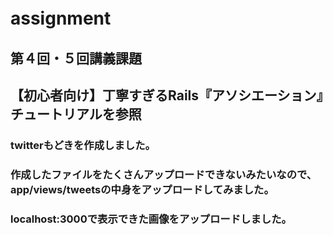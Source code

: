 # assignment　
## 第４回・５回講義課題
## 【初心者向け】丁寧すぎるRails『アソシエーション』チュートリアルを参照
### twitterもどきを作成しました。
### 作成したファイルをたくさんアップロードできないみたいなので、app/views/tweetsの中身をアップロードしてみました。
### localhost:3000で表示できた画像をアップロードしました。

